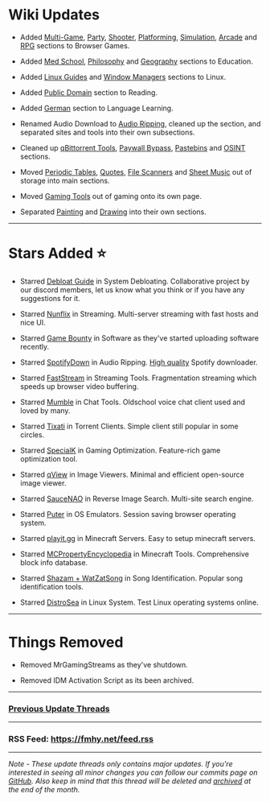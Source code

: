 # Wiki Updates

* Added [Multi-Game](https://fmhy.net/gamingpiracyguide#multi-game-sites), [Party](https://fmhy.net/gamingpiracyguide#party-games), [Shooter](https://fmhy.net/gamingpiracyguide#shooter), [Platforming](https://fmhy.net/gamingpiracyguide#platformer), [Simulation](https://fmhy.net/gamingpiracyguide#simulation), [Arcade](https://fmhy.net/gamingpiracyguide#arcade) and [RPG](https://fmhy.net/gamingpiracyguide#rpg) sections to Browser Games.

* Added [Med School](https://fmhy.net/edupiracyguide#med-school), [Philosophy](https://fmhy.net/edupiracyguide#philosophy) and [Geography](https://fmhy.net/edupiracyguide#geography-datasets) sections to Education.

* Added [Linux Guides](https://fmhy.net/linuxguide#linux-guides) and [Window Managers](https://fmhy.net/linuxguide#window-managers) sections to Linux.

* Added [Public Domain](https://fmhy.net/readingpiracyguide#public-domain) section to Reading.

* Added [German](https://fmhy.net/edupiracyguide#german) section to Language Learning.

* Renamed Audio Download to [Audio Ripping](https://fmhy.net/audiopiracyguide#audio-ripping), cleaned up the section, and separated sites and tools into their own subsections.

* Cleaned up [qBittorrent Tools](https://fmhy.net/torrentpiracyguide#qbittorrent-tools), [Paywall Bypass](https://fmhy.net/internet-tools#paywall-bypass), [Pastebins](https://fmhy.pages.dev/text-tools#pastebins) and [OSINT](https://fmhy.net/miscguide#open-source-intelligence) sections.

* Moved [Periodic Tables](https://fmhy.net/edupiracyguide#periodic-tables), [Quotes](https://fmhy.net/edupiracyguide#quote-indexes), [File Scanners](https://fmhy.net/adblockvpnguide#file-scanners) and [Sheet Music](https://fmhy.net/audiopiracyguide#sheet-music) out of storage into main sections.

* Moved [Gaming Tools](https://fmhy.net/game-tools) out of gaming onto its own page.

* Separated [Painting](https://fmhy.net/img-tools#painting) and [Drawing](https://fmhy.net/img-tools#drawing) into their own sections.

***

# Stars Added ⭐

* Starred [Debloat Guide](https://fmhy.net/system-tools#system-debloating) in System Debloating. Collaborative project by our discord members, let us know what you think or if you have any suggestions for it. 

* Starred [Nunflix](https://fmhy.net/videopiracyguide#multi-server) in Streaming. Multi-server streaming with fast hosts and nice UI.

* Starred [Game Bounty](https://fmhy.net/downloadpiracyguide#software-sites) in Software as they've started uploading software recently.

* Starred [SpotifyDown](https://fmhy.net/audiopiracyguide#audio-ripping) in Audio Ripping. [High quality](https://i.ibb.co/ZKKMcNG/image.png) Spotify downloader.

* Starred [FastStream](https://fmhy.net/videopiracyguide#helpful-sites-tools) in Streaming Tools. Fragmentation streaming which speeds up browser video buffering.

* Starred [Mumble](https://fmhy.net/internet-tools#chat-tools) in Chat Tools. Oldschool voice chat client used and loved by many.

* Starred [Tixati](https://fmhy.net/torrentpiracyguide#torrent-clients) in Torrent Clients. Simple client still popular in some circles.

* Starred [SpecialK](https://fmhy.net/game-tools#optimization-tools) in Gaming Optimization. Feature-rich game optimization tool.

* Starred [qView](https://fmhy.net/img-tools#image-viewers) in Image Viewers. Minimal and efficient open-source image viewer.

* Starred [SauceNAO](https://fmhy.net/img-tools#reverse-image-search) in Reverse Image Search. Multi-site search engine.

* Starred [Puter](https://fmhy.net/system-tools#os-emulators) in OS Emulators. Session saving browser operating system.

* Starred [playit.gg](https://fmhy.net/storage#minecraft-servers) in Minecraft Servers. Easy to setup minecraft servers.

* Starred [MCPropertyEncyclopedia](https://fmhy.net/game-tools#minecraft-tools) in Minecraft Tools. Comprehensive block info database.

* Starred [Shazam + WatZatSong](https://fmhy.net/audiopiracyguide#song-identification) in Song Identification. Popular song identification tools.

* Starred [DistroSea](https://fmhy.net/linuxguide#linux-system) in Linux System. Test Linux operating systems online.

***
 
# Things Removed

* Removed MrGamingStreams as they've shutdown.

* Removed IDM Activation Script as its been archived.

***

### [Previous Update Threads](https://www.reddit.com/r/FREEMEDIAHECKYEAH/wiki/updates)

***

### RSS Feed: https://fmhy.net/feed.rss

***

*Note - These update threads only contains major updates. If you're interested in seeing all minor changes you can follow our commits page on [GitHub](https://github.com/fmhy/FMHYedit/commits/main). Also keep in mind that this thread will be deleted and [archived](https://www.reddit.com/r/FREEMEDIAHECKYEAH/wiki/updates) at the end of the month.*
